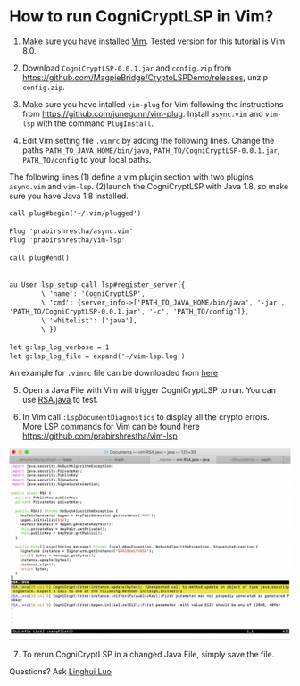 # How to run CogniCryptLSP in Vim?
1. Make sure you have installed [Vim](https://www.vim.org/download.php). Tested version for this tutorial is Vim 8.0.

2. Download `CogniCryptLSP-0.0.1.jar` and `config.zip` from https://github.com/MagpieBridge/CryptoLSPDemo/releases, unzip `config.zip`.

3. Make sure you have intalled `vim-plug` for Vim following the instructions from https://github.com/junegunn/vim-plug. Install `async.vim` and `vim-lsp` with the command `PlugInstall`.


4. Edit Vim setting file `.vimrc` by adding the following lines. 
Change the paths `PATH_TO_JAVA_HOME/bin/java`,  `PATH_TO/CogniCryptLSP-0.0.1.jar`, `PATH_TO/config` to your local paths. 

The following lines (1) define a vim plugin section with two plugins `async.vim` and `vim-lsp`. (2)launch the CogniCryptLSP with Java 1.8, so make sure you have Java 1.8 installed.

```
call plug#begin('~/.vim/plugged')

Plug 'prabirshrestha/async.vim'
Plug 'prabirshrestha/vim-lsp'

call plug#end()


au User lsp_setup call lsp#register_server({
        \ 'name': 'CogniCryptLSP',
        \ 'cmd': {server_info->['PATH_TO_JAVA_HOME/bin/java', '-jar', 'PATH_TO/CogniCryptLSP-0.0.1.jar', '-c', 'PATH_TO/config']},
        \ 'whitelist': ['java'],
        \ })
	
let g:lsp_log_verbose = 1
let g:lsp_log_file = expand('~/vim-lsp.log') 
```

An example for `.vimrc` file can be downloaded from [here](https://github.com/MagpieBridge/CryptoLSPDemo/blob/master/doc/.vimrc)

5. Open a Java File with Vim will trigger CogniCryptLSP to run. You can use [RSA.java](https://github.com/MagpieBridge/CryptoLSPDemo/blob/master/doc/RSA.java) to test.

6. In Vim call ``:LspDocumentDiagnostics`` to display all the crypto errors. More LSP commands for Vim can be found here https://github.com/prabirshrestha/vim-lsp
<img src="vimDemo.png" width="800">


7. To rerun CogniCryptLSP in a changed Java File, simply save the file.



Questions? Ask [Linghui Luo](https://github.com/linghuiluo)
